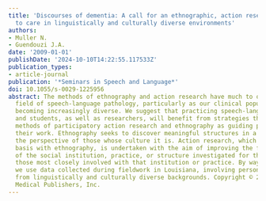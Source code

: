 ```yaml
---
title: 'Discourses of dementia: A call for an ethnographic, action research approach
  to care in linguistically and culturally diverse environments'
authors:
- Muller N.
- Guendouzi J.A.
date: '2009-01-01'
publishDate: '2024-10-10T14:22:55.117533Z'
publication_types:
- article-journal
publication: '*Seminars in Speech and Language*'
doi: 10.1055/s-0029-1225956
abstract: The methods of ethnography and action research have much to offer to the
  field of speech-language pathology, particularly as our clinical populations are
  becoming increasingly diverse. We suggest that practicing speech-language pathologists
  and students, as well as researchers, will benefit from strategies that use the
  methods of participatory action research and ethnography as guiding principles to
  their work. Ethnography seeks to discover meaningful structures in a culture from
  the perspective of those whose culture it is. Action research, which shares a methodological
  basis with ethnography, is undertaken with the aim of improving the functioning
  of the social institution, practice, or structure investigated for the benefit of
  those most closely involved with that institution or practice. By way of illustration,
  we use data collected during fieldwork in Louisiana, involving persons with dementia
  from linguistically and culturally diverse backgrounds. Copyright © 2009 by Thieme
  Medical Publishers, Inc.
---
```

